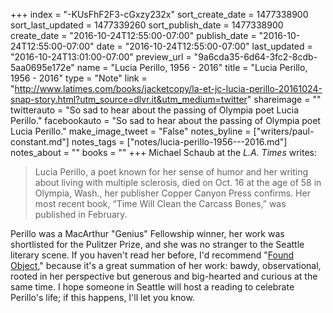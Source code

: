 +++
index = "-KUsFhF2F3-cGxzy232x"
sort_create_date = 1477338900
sort_last_updated = 1477339260
sort_publish_date = 1477338900
create_date = "2016-10-24T12:55:00-07:00"
publish_date = "2016-10-24T12:55:00-07:00"
date = "2016-10-24T12:55:00-07:00"
last_updated = "2016-10-24T13:01:00-07:00"
preview_url = "9a6cda35-6d64-3fc2-8cdb-5aa0695e172e"
name = "Lucia Perillo, 1956 - 2016"
title = "Lucia Perillo, 1956 - 2016"
type = "Note"
link = "http://www.latimes.com/books/jacketcopy/la-et-jc-lucia-perillo-20161024-snap-story.html?utm_source=dlvr.it&utm_medium=twitter"
shareimage = ""
twitterauto = "So sad to hear about the passing of Olympia poet Lucia Perillo."
facebookauto = "So sad to hear about the passing of Olympia poet Lucia Perillo."
make_image_tweet = "False"
notes_byline = ["writers/paul-constant.md"]
notes_tags = ["notes/lucia-perillo-1956---2016.md"]
notes_about = ""
books = ""
+++
Michael Schaub at the *L.A. Times* writes:

<blockquote>Lucia Perillo, a poet known for her sense of humor and her writing about living with multiple sclerosis, died on Oct. 16 at the age of 58 in Olympia, Wash., her publisher Copper Canyon Press confirms. Her most recent book, “Time Will Clean the Carcass Bones,” was published in February.</blockquote>

Perillo was a MacArthur "Genius" Fellowship winner, her work was shortlisted for the Pulitzer Prize, and she was no stranger to the Seattle literary scene. If you haven't read her before, I'd recommend "[Found Object](https://www.poetryfoundation.org/poems-and-poets/poems/detail/53123)," because it's a great summation of her work: bawdy, observational, rooted in her perspective but generous and big-hearted and curious at the same time. I hope someone in Seattle will host a reading to celebrate Perillo's life; if this happens, I'll let you know.